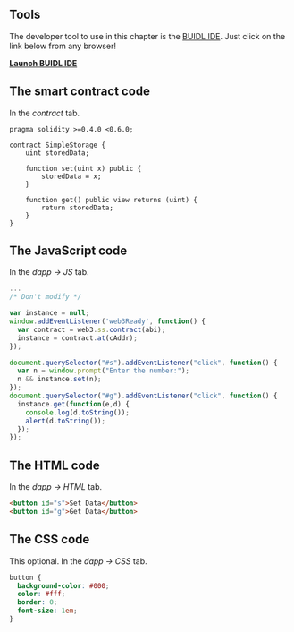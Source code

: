 ## Tools

The developer tool to use in this chapter is the [BUIDL IDE](https://www.secondstate.io/buidl/). Just click on the link below from any browser!

**[Launch BUIDL IDE](http://buidl.secondstate.io/)**

## The smart contract code

In the *contract* tab.

```
pragma solidity >=0.4.0 <0.6.0;

contract SimpleStorage {
    uint storedData;

    function set(uint x) public {
        storedData = x;
    }

    function get() public view returns (uint) {
        return storedData;
    }
}
```

## The JavaScript code

In the *dapp -> JS* tab.

```javascript
...
/* Don't modify */

var instance = null;
window.addEventListener('web3Ready', function() {
  var contract = web3.ss.contract(abi);
  instance = contract.at(cAddr);
});

document.querySelector("#s").addEventListener("click", function() {
  var n = window.prompt("Enter the number:");
  n && instance.set(n);
});
document.querySelector("#g").addEventListener("click", function() {
  instance.get(function(e,d) {
    console.log(d.toString());
    alert(d.toString());
  });
});
```

## The HTML code

In the *dapp -> HTML* tab.

```html
<button id="s">Set Data</button>
<button id="g">Get Data</button>
```

## The CSS code

This optional. In the *dapp -> CSS* tab.

```css
button {
  background-color: #000;
  color: #fff;
  border: 0;
  font-size: 1em;
}
```

